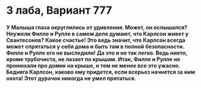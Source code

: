 # 3 лаба, Вариант 777

#### У Малыша глаза округлились от удивления. Может, он ослышался? Неужели Филле и Рулле в самом деле думают, что Карлсон живет у Свантесонов? Какое счастье! Это ведь значит, что Карлсон всегда может спрятаться у себя дома и быть там в полной безопасности. Филле и Рулле его не выследили! Да это и не так легко. Ведь никто, кроме трубочиста, не лазает по крышам. Итак, Филле и Рулле не пронюхали про домик на крыше, и тем не менее все это ужасно. Бедняга Карлсон, каково ему придется, если всерьез начнется за ним охота! Этот дурачок никогда не умел прятаться. 
